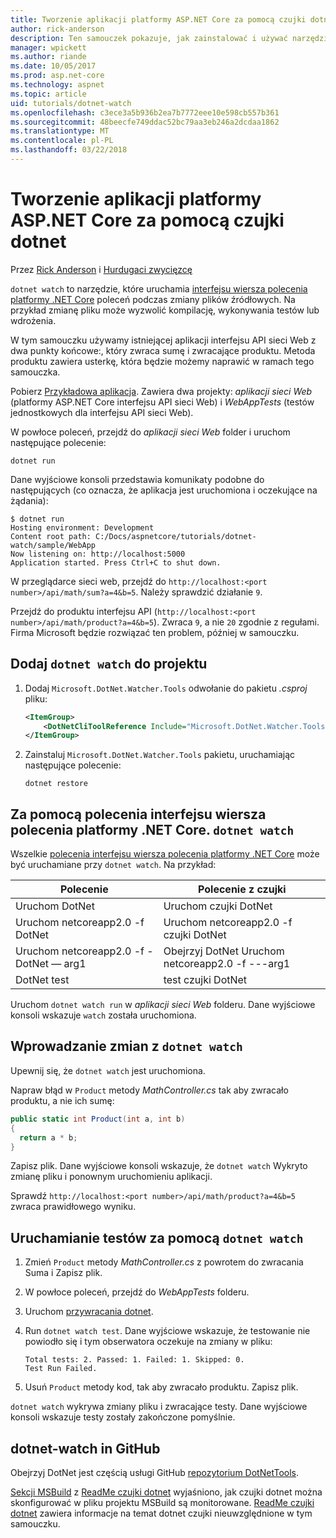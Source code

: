 ```yaml
---
title: Tworzenie aplikacji platformy ASP.NET Core za pomocą czujki dotnet
author: rick-anderson
description: Ten samouczek pokazuje, jak zainstalować i używać narzędzia obserwatora (dotnet czujki) pliku .NET Core CLI w aplikacji platformy ASP.NET Core.
manager: wpickett
ms.author: riande
ms.date: 10/05/2017
ms.prod: asp.net-core
ms.technology: aspnet
ms.topic: article
uid: tutorials/dotnet-watch
ms.openlocfilehash: c3ece3a5b936b2ea7b7772eee10e598cb557b361
ms.sourcegitcommit: 48beecfe749ddac52bc79aa3eb246a2dcdaa1862
ms.translationtype: MT
ms.contentlocale: pl-PL
ms.lasthandoff: 03/22/2018
---
```

# <a name="develop-aspnet-core-apps-using-dotnet-watch"></a>Tworzenie aplikacji platformy ASP.NET Core za pomocą czujki dotnet

Przez [Rick Anderson](https://twitter.com/RickAndMSFT) i [Hurdugaci zwycięzcę](https://twitter.com/victorhurdugaci)

`dotnet watch` to narzędzie, które uruchamia [interfejsu wiersza polecenia platformy .NET Core](/dotnet/core/tools) poleceń podczas zmiany plików źródłowych. Na przykład zmianę pliku może wyzwolić kompilację, wykonywania testów lub wdrożenia.

W tym samouczku używamy istniejącej aplikacji interfejsu API sieci Web z dwa punkty końcowe:, który zwraca sumę i zwracające produktu. Metoda produktu zawiera usterkę, która będzie możemy naprawić w ramach tego samouczka.

Pobierz [Przykładowa aplikacja](https://github.com/aspnet/Docs/tree/master/aspnetcore/tutorials/dotnet-watch/sample). Zawiera dwa projekty: *aplikacji sieci Web* (platformy ASP.NET Core interfejsu API sieci Web) i *WebAppTests* (testów jednostkowych dla interfejsu API sieci Web).

W powłoce poleceń, przejdź do *aplikacji sieci Web* folder i uruchom następujące polecenie:

```console
dotnet run
```

Dane wyjściowe konsoli przedstawia komunikaty podobne do następujących (co oznacza, że aplikacja jest uruchomiona i oczekujące na żądania):

```console
$ dotnet run
Hosting environment: Development
Content root path: C:/Docs/aspnetcore/tutorials/dotnet-watch/sample/WebApp
Now listening on: http://localhost:5000
Application started. Press Ctrl+C to shut down.
```

W przeglądarce sieci web, przejdź do `http://localhost:<port number>/api/math/sum?a=4&b=5`. Należy sprawdzić działanie `9`.

Przejdź do produktu interfejsu API (`http://localhost:<port number>/api/math/product?a=4&b=5`). Zwraca `9`, a nie `20` zgodnie z regułami. Firma Microsoft będzie rozwiązać ten problem, później w samouczku.

## <a name="add-dotnet-watch-to-a-project"></a>Dodaj `dotnet watch` do projektu

1. Dodaj `Microsoft.DotNet.Watcher.Tools` odwołanie do pakietu *.csproj* pliku:

    ```xml
    <ItemGroup>
        <DotNetCliToolReference Include="Microsoft.DotNet.Watcher.Tools" Version="2.0.0" />
    </ItemGroup> 
    ```

1. Zainstaluj `Microsoft.DotNet.Watcher.Tools` pakietu, uruchamiając następujące polecenie:
    
    ```console
    dotnet restore
    ```

## <a name="running-net-core-cli-commands-using-dotnet-watch"></a>Za pomocą polecenia interfejsu wiersza polecenia platformy .NET Core. `dotnet watch`

Wszelkie [polecenia interfejsu wiersza polecenia platformy .NET Core](/dotnet/core/tools#cli-commands) może być uruchamiane przy `dotnet watch`. Na przykład:

| Polecenie | Polecenie z czujki |
| ---- | ----- |
| Uruchom DotNet | Uruchom czujki DotNet |
| Uruchom netcoreapp2.0 -f DotNet | Uruchom netcoreapp2.0 -f czujki DotNet |
| Uruchom netcoreapp2.0 -f - DotNet — arg1 | Obejrzyj DotNet Uruchom netcoreapp2.0 -f ---arg1 |
| DotNet test | test czujki DotNet |

Uruchom `dotnet watch run` w *aplikacji sieci Web* folderu. Dane wyjściowe konsoli wskazuje `watch` została uruchomiona.

## <a name="making-changes-with-dotnet-watch"></a>Wprowadzanie zmian z `dotnet watch`

Upewnij się, że `dotnet watch` jest uruchomiona.

Napraw błąd w `Product` metody *MathController.cs* tak aby zwracało produktu, a nie ich sumę:

```csharp
public static int Product(int a, int b)
{
  return a * b;
} 
```

Zapisz plik. Dane wyjściowe konsoli wskazuje, że `dotnet watch` Wykryto zmianę pliku i ponownym uruchomieniu aplikacji.

Sprawdź `http://localhost:<port number>/api/math/product?a=4&b=5` zwraca prawidłowego wyniku.

## <a name="running-tests-using-dotnet-watch"></a>Uruchamianie testów za pomocą `dotnet watch`

1. Zmień `Product` metody *MathController.cs* z powrotem do zwracania Suma i Zapisz plik.
1. W powłoce poleceń, przejdź do *WebAppTests* folderu.
1. Uruchom [przywracania dotnet](/dotnet/core/tools/dotnet-restore).
1. Run `dotnet watch test`. Dane wyjściowe wskazuje, że testowanie nie powiodło się i tym obserwatora oczekuje na zmiany w pliku:

     ```console
     Total tests: 2. Passed: 1. Failed: 1. Skipped: 0.
     Test Run Failed.
     ```

1. Usuń `Product` metody kod, tak aby zwracało produktu. Zapisz plik.

`dotnet watch` wykrywa zmiany pliku i zwracające testy. Dane wyjściowe konsoli wskazuje testy zostały zakończone pomyślnie.

## <a name="dotnet-watch-in-github"></a>dotnet-watch in GitHub

Obejrzyj DotNet jest częścią usługi GitHub [repozytorium DotNetTools](https://github.com/aspnet/DotNetTools/tree/dev/src/dotnet-watch).

[Sekcji MSBuild](https://github.com/aspnet/DotNetTools/tree/dev/src/dotnet-watch#msbuild) z [ReadMe czujki dotnet](https://github.com/aspnet/DotNetTools/blob/dev/src/dotnet-watch/README.md) wyjaśniono, jak czujki dotnet można skonfigurować w pliku projektu MSBuild są monitorowane. [ReadMe czujki dotnet](https://github.com/aspnet/DotNetTools/blob/dev/src/dotnet-watch/README.md) zawiera informacje na temat dotnet czujki nieuwzględnione w tym samouczku.
